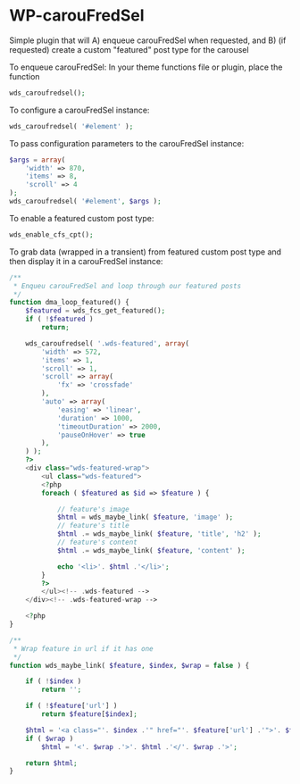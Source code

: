 WP-carouFredSel
===============

Simple plugin that will A) enqueue carouFredSel when requested, and B) (if requested) create a custom "featured" post type for the carousel

To enqueue carouFredSel:
In your theme functions file or plugin, place the function
```php
wds_caroufredsel();
```

To configure a carouFredSel instance:
```php
wds_caroufredsel( '#element' );
```

To pass configuration parameters to the carouFredSel instance:
```php
$args = array(
	'width' => 870,
	'items' => 8,
	'scroll' => 4
);
wds_caroufredsel( '#element', $args );
```

To enable a featured custom post type:
```php
wds_enable_cfs_cpt();
```

To grab data (wrapped in a transient) from featured custom post type and then display it in a carouFredSel instance:
```php
/**
 * Enqueu carouFredSel and loop through our featured posts
 */
function dma_loop_featured() {
	$featured = wds_fcs_get_featured();
	if ( !$featured )
		return;

	wds_caroufredsel( '.wds-featured', array(
		'width' => 572,
		'items' => 1,
		'scroll' => 1,
		'scroll' => array(
			'fx' => 'crossfade'
		),
		'auto' => array(
			'easing' => 'linear',
			'duration' => 1000,
			'timeoutDuration' => 2000,
			'pauseOnHover' => true
		),
	) );
	?>
	<div class="wds-featured-wrap">
		<ul class="wds-featured">
		<?php
		foreach ( $featured as $id => $feature ) {

			// feature's image
			$html = wds_maybe_link( $feature, 'image' );
			// feature's title
			$html .= wds_maybe_link( $feature, 'title', 'h2' );
			// feature's content
			$html .= wds_maybe_link( $feature, 'content' );

			echo '<li>'. $html .'</li>';
		}
		?>
		</ul><!-- .wds-featured -->
	</div><!-- .wds-featured-wrap -->

	<?php
}

/**
 * Wrap feature in url if it has one
 */
function wds_maybe_link( $feature, $index, $wrap = false ) {

	if ( !$index )
		return '';

	if ( !$feature['url'] )
		return $feature[$index];

	$html = '<a class="'. $index .'" href="'. $feature['url'] .'">'. $feature[$index] .'</a>';
	if ( $wrap )
		$html = '<'. $wrap .'>'. $html .'</'. $wrap .'>';

	return $html;
}
```


